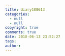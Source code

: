 ```yaml
---
title: diary180613
categories:
  - null
  - null
copyright: true
comments: true
date: 2018-06-13 23:52:27
tags:
author:
---
```

